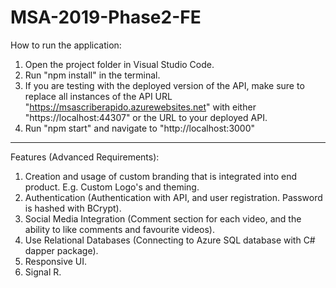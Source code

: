 # MSA-2019-Phase2-FE

How to run the application:

1. Open the project folder in Visual Studio Code.
2. Run "npm install" in the terminal.
3. If you are testing with the deployed version of the API, make sure to replace all instances of the API URL 
"https://msascriberapido.azurewebsites.net" with either "https://localhost:44307" or the URL to your deployed API.
4. Run "npm start" and navigate to "http://localhost:3000"

---
Features (Advanced Requirements):

1. Creation and usage of custom branding that is integrated into end product. E.g. Custom Logo's and theming.
2. Authentication (Authentication with API, and user registration. Password is hashed with BCrypt).
3. Social Media Integration (Comment section for each video, and the ability to like comments and favourite videos).
4. Use Relational Databases (Connecting to Azure SQL database with C# dapper package).
5. Responsive UI.
6. Signal R.
